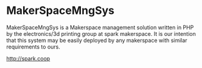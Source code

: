 # MakerSpaceMngSys
MakerSpaceMngSys is a Makerspace management solution written in PHP by the electronics/3d printing group at spark makerspace.
It is our intention that this system may be easily deployed by any makerspace with similar requirements to ours.

http://spark.coop
